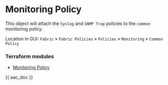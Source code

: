 # Monitoring Policy

This object will attach the `Syslog` and `SNMP Trap` policies to the `common` monitoring policy.

Location in GUI:
`Fabric` » `Fabric Policies` » `Policies` » `Monitoring` » `Common Policy`

### Terraform modules

* [Monitoring Policy](https://registry.terraform.io/modules/netascode/monitoring-policy/aci/latest)

{{ aac_doc }}
